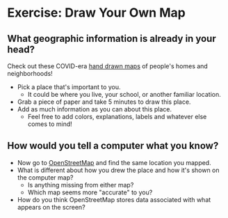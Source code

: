 

# Exercise: Draw Your Own Map

## What geographic information is already in your head?

<aside>

Check out these COVID-era [hand drawn maps](https://www.bloomberg.com/features/2020-coronavirus-lockdown-neighborhood-maps/) of people's homes and neighborhoods! 

</aside>

* Pick a place that's important to you.
    * It could be where you live, your school, or another familiar location.
* Grab a piece of paper and take 5 minutes to draw this place.
* Add as much information as you can about this place.
    * Feel free to add colors, explanations, labels and whatever else comes to mind!



## How would you tell a computer what you know?

* Now go to [OpenStreetMap](https://www.openstreetmap.org/) and find the same location you mapped.
* What is different about how you drew the place and how it's shown on the computer map?
    * Is anything missing from either map?
    * Which map seems more "accurate" to you?
* How do you think OpenStreetMap stores data associated with what appears on the screen?


